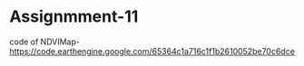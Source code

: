 # Assignmment-11

code of NDVIMap-https://code.earthengine.google.com/65364c1a716c1f1b2610052be70c6dce

